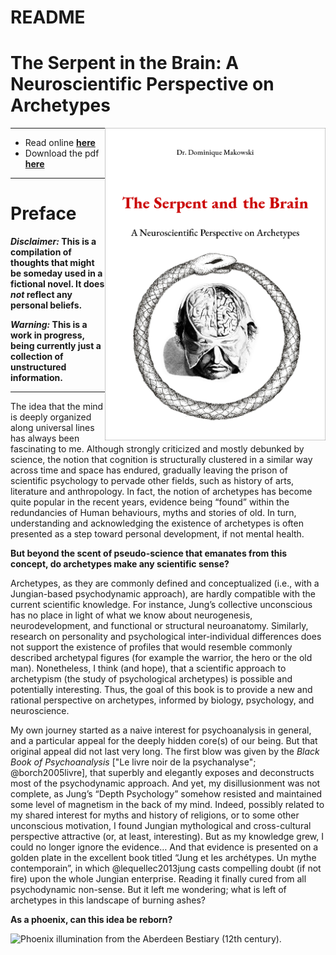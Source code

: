 README
================

# The Serpent in the Brain: A Neuroscientific Perspective on Archetypes

<a href="https://dominiquemakowski.github.io/archetypes/">
<img src='img/cover_border.png' align="right" height="500" /> </a>

-----

  - Read online
    [**here**](https://dominiquemakowski.github.io/archetypes/)
  - Download the pdf
    [**here**](https://github.com/DominiqueMakowski/archetypes/raw/master/pdf/archetypes_makowski.pdf)

-----

# Preface

***Disclaimer:* This is a compilation of thoughts that might be someday
used in a fictional novel. It does *not* reflect any personal beliefs.**

***Warning:* This is a work in progress, being currently just a
collection of unstructured information.**

-----

The idea that the mind is deeply organized along universal lines has
always been fascinating to me. Although strongly criticized and mostly
debunked by science, the notion that cognition is structurally clustered
in a similar way across time and space has endured, gradually leaving
the prison of scientific psychology to pervade other fields, such as
history of arts, literature and anthropology. In fact, the notion of
archetypes has become quite popular in the recent years, evidence being
“found” within the redundancies of Human behaviours, myths and stories
of old. In turn, understanding and acknowledging the existence of
archetypes is often presented as a step toward personal development, if
not mental health.

**But beyond the scent of pseudo-science that emanates from this
concept, do archetypes make any scientific sense?**

Archetypes, as they are commonly defined and conceptualized (i.e., with
a Jungian-based psychodynamic approach), are hardly compatible with the
current scientific knowledge. For instance, Jung’s collective
unconscious has no place in light of what we know about neurogenesis,
neurodevelopment, and functional or structural neuroanatomy. Similarly,
research on personality and psychological inter-individual differences
does not support the existence of profiles that would resemble commonly
described archetypal figures (for example the warrior, the hero or the
old man). Nonetheless, I think (and hope), that a scientific approach to
archetypism (the study of psychological archetypes) is possible and
potentially interesting. Thus, the goal of this book is to provide a new
and rational perspective on archetypes, informed by biology, psychology,
and neuroscience.

My own journey started as a naive interest for psychoanalysis in
general, and a particular appeal for the deeply hidden core(s) of our
being. But that original appeal did not last very long. The first blow
was given by the *Black Book of Psychoanalysis* \["Le livre noir de la
psychanalyse"; @borch2005livre\], that superbly and elegantly exposes
and deconstructs most of the psychodynamic approach. And yet, my
disillusionment was not complete, as Jung’s “Depth Psychology” somehow
resisted and maintained some level of magnetism in the back of my mind.
Indeed, possibly related to my shared interest for myths and history of
religions, or to some other unconscious motivation, I found Jungian
mythological and cross-cultural perspective attractive (or, at least,
interesting). But as my knowledge grew, I could no longer ignore the
evidence… And that evidence is presented on a golden plate in the
excellent book titled “Jung et les archétypes. Un mythe contemporain”,
in which @lequellec2013jung casts compelling doubt (if not fire) upon
the whole Jungian enterprise. Reading it finally cured from all
psychodynamic non-sense. But it left me wondering; what is left of
archetypes in this landscape of burning ashes?

**As a phoenix, can this idea be reborn?**

![Phoenix illumination from the Aberdeen Bestiary (12th
century).](img/phoenix_aberdeen_bestiary.jpg)
